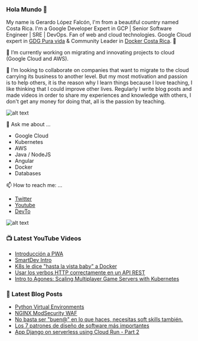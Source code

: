 ### Hola Mundo 👋
My name is Gerardo López Falcón, I'm from a beautiful country named Costa Rica. I'm a Google Developer Expert in GCP | Senior Software Engineer | SRE | DevOps. Fan of web and cloud technologies. Google Cloud expert in [GDG Pura vida](https://twitter.com/gdgpuravida) & Community Leader in [Docker Costa Rica](https://twitter.com/DockerTico). :rocket:

🔭 I’m currently working on migrating and innovating projects to cloud (Google Cloud and AWS). 


🌱 I’m looking to collaborate on companies that want to migrate to the cloud carrying its business to another level. But my most motivation and passion is to help others, it is the reason why I learn things because I love teaching, I like thinking that I could improve other lives. Regularly I write blog posts and made videos in order to share my experiences and knowledge with others, I don't get any money for doing that, all is the passion by teaching.

![alt text](https://media.giphy.com/media/KEG5UtvXUD7WPIhhuy/giphy.gif)

💬 Ask me about ...
  - Google Cloud
  - Kubernetes
  - AWS
  - Java / NodeJS
  - Angular
  - Docker
  - Databases
  
📫 How to reach me: ...
  - [Twitter](https://twitter.com/gelopfalcon)
  - [Youtube](https://www.youtube.com/channel/UCypyV-geyQF6gfBJlhb1DVA?view_as=subscriber)
  - [DevTo](https://dev.to/gelopfalcon)
  
  ![alt text](  https://media.giphy.com/media/7OWuHbNytj2RAiXtaa/giphy.gif)
  
  
### 📺 Latest YouTube Videos
<!-- YOUTUBE:START -->
- [Introducción a PWA](https://www.youtube.com/watch?v=1WUqbSkCVQQ)
- [SmartDev Intro](https://www.youtube.com/watch?v=otkraOAvKtk)
- [K8s le dice "hasta la vista baby" a Docker](https://www.youtube.com/watch?v=J5i1n0YQLJw)
- [Usar los verbos HTTP correctamente en un API REST](https://www.youtube.com/watch?v=R2vIIkdNs74)
- [Intro to Agones: Scaling Multiplayer Game Servers with Kubernetes](https://www.youtube.com/watch?v=v8ZpH3UR29Y)
<!-- YOUTUBE:END -->
  
### 📕 Latest Blog Posts
<!-- BLOG-POST-LIST:START -->
- [Python Virtual Environments](https://dev.to/gelopfalcon/python-virtual-environments-25gc)
- [NGINX ModSecurity WAF](https://dev.to/gelopfalcon/nginx-modsecurity-waf-16cf)
- [No basta ser "buen@" en lo que haces, necesitas soft skills también.](https://dev.to/gelopfalcon/no-basta-ser-buen-en-lo-que-haces-necesitas-soft-skills-tambien-34dg)
- [Los 7 patrones de diseño de software más importantes](https://dev.to/gelopfalcon/los-7-patrones-de-diseno-de-software-mas-importantes-28l2)
- [App Django on serverless using Cloud Run - Part 2](https://dev.to/gelopfalcon/app-django-on-serverless-using-cloud-run-part-2-2i48)
<!-- BLOG-POST-LIST:END -->

  
<!--
**gelopfalcon/gelopfalcon** is a ✨ _special_ ✨ repository because its `README.md` (this file) appears on your GitHub profile.

Here are some ideas to get you started:

- 🔭 I’m currently working on ...
- 🌱 I’m currently learning ...
- 👯 I’m looking to collaborate on ...
- 🤔 I’m looking for help with ...
- 💬 Ask me about ...
- 📫 How to reach me: ...
- 😄 Pronouns: ...
- ⚡ Fun fact: ...
-->

